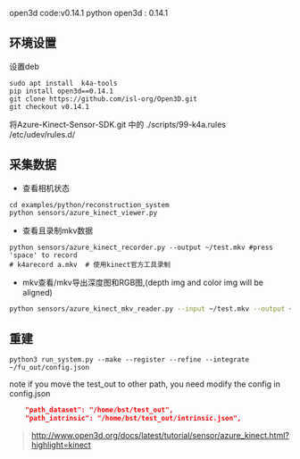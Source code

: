 open3d code:v0.14.1
python open3d : 0.14.1

## 环境设置
设置deb
```
sudo apt install  k4a-tools
pip install open3d==0.14.1
git clone https://github.com/isl-org/Open3D.git
git checkout v0.14.1
```
将Azure-Kinect-Sensor-SDK.git 中的 ./scripts/99-k4a.rules /etc/udev/rules.d/ 
## 采集数据
- 查看相机状态

```
cd examples/python/reconstruction_system
python sensors/azure_kinect_viewer.py
```

- 查看且录制mkv数据
```
python sensors/azure_kinect_recorder.py --output ~/test.mkv #press 'space' to record
# k4arecord a.mkv  # 使用kinect官方工具录制
```

- mkv查看/mkv导出深度图和RGB图,(depth img and color img will be aligned)
```bash
python sensors/azure_kinect_mkv_reader.py --input ~/test.mkv --output ~/test_out
```

## 重建
```
python3 run_system.py --make --register --refine --integrate  ~/fu_out/config.json 
```
note if you move the test_out to other path, you need modify the config in config.json

```json
    "path_dataset": "/home/bst/test_out",
    "path_intrinsic": "/home/bst/test_out/intrinsic.json",
```
> http://www.open3d.org/docs/latest/tutorial/sensor/azure_kinect.html?highlight=kinect